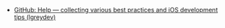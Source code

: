 - [GitHub: Help — collecting various best practices and iOS development tips (lgreydev)](https://github.com/lgreydev/Help)